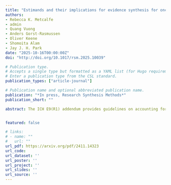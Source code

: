 ```yaml
---
title: "Estimands and their implications for evidence synthesis for oncology: A simulation study of treatment switching in meta-analysis"
authors:
- Rebecca K. Metcalfe
- admin
- Quang Vuong
- Anders Gorst-Rasmussen
- Oliver Keene
- Shomoita Alam
- Jay J. H. Park
date: "2025-10-16T00:00:00Z"
doi: "http://doi.org/10.1017/rsm.2025.10039"

# Publication type.
# Accepts a single type but formatted as a YAML list (for Hugo requirements).
# Enter a publication type from the CSL standard.
publication_types: ["article-journal"]

# Publication name and optional abbreviated publication name.
publication: "*In press, Research Synthesis Methods*"
publication_short: ""

abstract: The ICH E9(R1) addendum provides guidelines on accounting for intercurrent events in clinical trials using the estimands framework. However, there has been limited attention to the estimands framework for meta-analysis. Using treatment switching, a well-known intercurrent event that occurs frequently in oncology, we conducted a simulation study to explore the bias introduced by pooling together estimates targeting different estimands in a meta-analysis of randomized clinical trials (RCTs) that allowed treatment switching. We simulated overall survival data of a collection of RCTs that allowed patients in the control group to switch to the intervention treatment after disease progression under fixed effects and random effects models. For each RCT, we calculated effect estimates for a treatment policy estimand that ignored treatment switching, and a hypothetical estimand that accounted for treatment switching either by fitting rank-preserving structural failure time models or by censoring switchers. Then, we performed random effects and fixed effects meta-analyses to pool together RCT effect estimates while varying the proportions of trials providing treatment policy and hypothetical effect estimates. We compared the results of meta-analyses that pooled different types of effect estimates with those that pooled only treatment policy or hypothetical estimates. We found that pooling estimates targeting different estimands results in pooled estimators that do not target any estimand of interest, and that pooling estimates of varying estimands can generate misleading results, even under a random effects model. Adopting the estimands framework for meta-analysis may improve alignment between meta-analytic results and the clinical research question of interest.


featured: false

# links:
# - name: ""
#   url: ""
url_pdf: https://arxiv.org/pdf/2411.14323
url_code: 
url_dataset: ''
url_poster: ''
url_project: ''
url_slides: ''
url_source: ''
---
```

